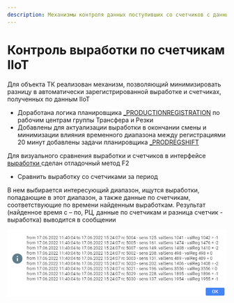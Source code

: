 ```yaml
---
description: Механизмы контроля данных поступивших со счетчиков с данными выработки
---
```


# Контроль выработки по счетчикам IIoT

Для объекта ТК реализован механизм, позволяющий минимизировать разницу в автоматически зарегистрированной выработке и счетчиках, полученных по данным IIoT

* Доработана логика планировщика [\_PRODUCTIONREGISTRATION](../../planirovshik-zadach/productionregistration.md#obrabotka-dlya-rc-tk) по рабочим центрам группы Трансфера и Резки
* Добавлены для актуализации выработки в окончании смены и минимизации влияния временного диапазона между регистрациями 20 минут добавлены задачи планировщика [\_PRODREGSHIFT](../../planirovshik-zadach/\_prodregshift.md)

Для визуального сравнения выработки и счетчиков в интерфейсе [выработки ](../../../uchet/dokumenty-vyrabotki/vyrabotka/)сделан отладочный метод F2

* Сравнить выработку со счетчиками за период

В нем выбирается интересующий диапазон, ищутся выработки, попадающие в этот диапазон, а также данные по счетчикам, соответствующие по времени найденным выработкам. Результат (найденное время с – по, РЦ, данные по счетчикам и разница счетчик - выработка) выводится в сообщении

![](<../../../.gitbook/assets/0 (71)>)
